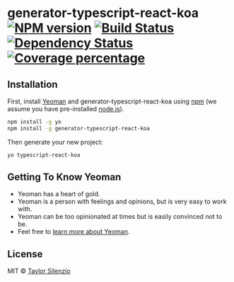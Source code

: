 # generator-typescript-react-koa [![NPM version][npm-image]][npm-url] [![Build Status][travis-image]][travis-url] [![Dependency Status][daviddm-image]][daviddm-url] [![Coverage percentage][coveralls-image]][coveralls-url]
> 

## Installation

First, install [Yeoman](http://yeoman.io) and generator-typescript-react-koa using [npm](https://www.npmjs.com/) (we assume you have pre-installed [node.js](https://nodejs.org/)).

```bash
npm install -g yo
npm install -g generator-typescript-react-koa
```

Then generate your new project:

```bash
yo typescript-react-koa
```

## Getting To Know Yeoman

 * Yeoman has a heart of gold.
 * Yeoman is a person with feelings and opinions, but is very easy to work with.
 * Yeoman can be too opinionated at times but is easily convinced not to be.
 * Feel free to [learn more about Yeoman](http://yeoman.io/).

## License

MIT © [Taylor Silenzio]()


[npm-image]: https://badge.fury.io/js/generator-typescript-react-koa.svg
[npm-url]: https://npmjs.org/package/generator-typescript-react-koa
[travis-image]: https://travis-ci.org/tsilenzio/generator-typescript-react-koa.svg?branch=master
[travis-url]: https://travis-ci.org/tsilenzio/generator-typescript-react-koa
[daviddm-image]: https://david-dm.org/tsilenzio/generator-typescript-react-koa.svg?theme=shields.io
[daviddm-url]: https://david-dm.org/tsilenzio/generator-typescript-react-koa
[coveralls-image]: https://coveralls.io/repos/tsilenzio/generator-typescript-react-koa/badge.svg
[coveralls-url]: https://coveralls.io/r/tsilenzio/generator-typescript-react-koa
